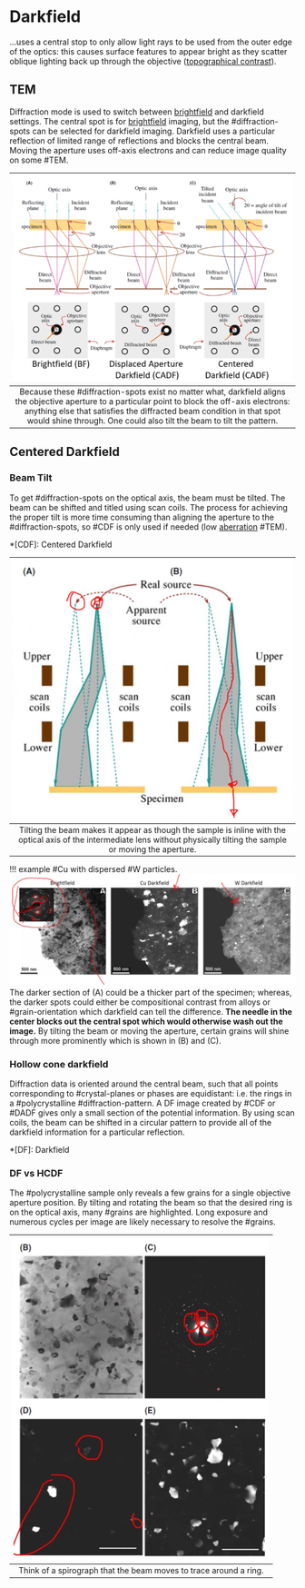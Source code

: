 # Darkfield

...uses a central stop to only allow light rays to be used from the outer edge of the optics: this causes surface features to appear bright as they scatter oblique lighting back up through the objective ([topographical contrast](contrast.md#topographical)).

## TEM
Diffraction mode is used to switch between [brightfield](brightfield.md) and darkfield settings.
The central spot is for [brightfield](brightfield.md) imaging, but the #diffraction-spots can be selected for darkfield imaging.
Darkfield uses a particular reflection of limited range of reflections and blocks the central beam.
Moving the aperture uses off-axis electrons and can reduce image quality on some #TEM.

| ![](../../../attachments/imaging-modes/diffraction_pattern_and_darkfield._221005_141240_EST.png) |
|:--:|
| Because these #diffraction-spots exist no matter what, darkfield aligns the objective aperture to a particular point to block the off-axis electrons: anything else that satisfies the diffracted beam condition in that spot would shine through. One could also tilt the beam to tilt the pattern. |

## Centered Darkfield
### Beam Tilt
To get #diffraction-spots on the optical axis, the beam must be tilted.
The beam can be shifted and titled using scan coils.
The process for achieving the proper tilt is more time consuming than aligning the aperture to the #diffraction-spots, so #CDF is only used if needed (low [aberration](aberrations.md) #TEM).

*[CDF]: Centered Darkfield

| ![](../../../attachments/imaging-modes/centered_darkfield_beam_tilt_221005_141552_EST.png) |
|:--:|
| Tilting the beam makes it appear as though the sample is inline with the optical axis of the intermediate lens without physically tilting the sample or moving the aperture. |

!!! example #Cu with dispersed #W particles.
    ![](../../../attachments/imaging-modes/cu_with_dispersed_w_particles_examples_of_darkfield_imaging_221005_142018_EST.png)
    The darker section of (A) could be a thicker part of the specimen; whereas, the darker spots could either be compositional contrast from alloys or #grain-orientation which darkfield can tell the difference.
    **The needle in the center blocks out the central spot which would otherwise wash out the image.**
    By tilting the beam or moving the aperture, certain grains will shine through more prominently which is shown in (B) and (C).

### Hollow cone darkfield
Diffraction data is oriented around the central beam, such that all points corresponding to #crystal-planes or phases are equidistant: i.e. the rings in a #polycrystalline #diffraction-pattern.
A DF image created by #CDF or #DADF gives only a small section of the potential information.
By using scan coils, the beam can be shifted in a circular pattern to provide all of the darkfield information for a particular reflection.

*[DF]: Darkfield

### DF vs HCDF
The #polycrystalline sample only reveals a few grains for a single objective aperture position.
By tilting and rotating the beam so that the desired ring is on the optical axis, many #grains are highlighted.
Long exposure and numerous cycles per image are likely necessary to resolve the #grains.

| ![](../../../attachments/imaging-modes/df_vs_hcdf_221005_142319_EST.png) |
|:--:|
| Think of a spirograph that the beam moves to trace around a ring. |